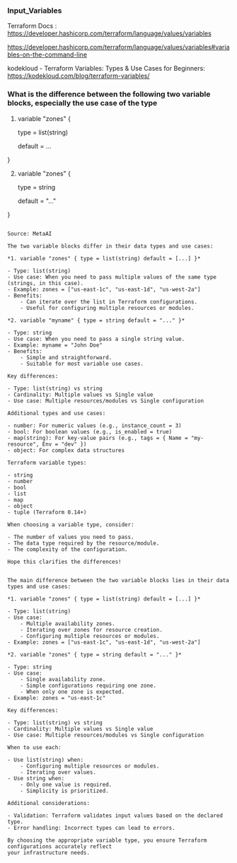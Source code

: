 ### Input_Variables


Terraform Docs : https://developer.hashicorp.com/terraform/language/values/variables

https://developer.hashicorp.com/terraform/language/values/variables#variables-on-the-command-line

kodekloud - Terraform Variables: Types & Use Cases for Beginners: https://kodekloud.com/blog/terraform-variables/





### What is the difference between the following two variable blocks, especially the use case of the type



1) variable "zones" {
 
    type = list(string)

    default = ...

}


2) variable "zones" {

    type = string
   
    default = "..."

}



```

Source: MetaAI

The two variable blocks differ in their data types and use cases:

*1. variable "zones" { type = list(string) default = [...] }*

- Type: list(string)
- Use case: When you need to pass multiple values of the same type (strings, in this case).
- Example: zones = ["us-east-1c", "us-east-1d", "us-west-2a"]
- Benefits:
    - Can iterate over the list in Terraform configurations.
    - Useful for configuring multiple resources or modules.

*2. variable "myname" { type = string default = "..." }*

- Type: string
- Use case: When you need to pass a single string value.
- Example: myname = "John Doe"
- Benefits:
    - Simple and straightforward.
    - Suitable for most variable use cases.

Key differences:

- Type: list(string) vs string
- Cardinality: Multiple values vs Single value
- Use case: Multiple resources/modules vs Single configuration

Additional types and use cases:

- number: For numeric values (e.g., instance_count = 3)
- bool: For boolean values (e.g., is_enabled = true)
- map(string): For key-value pairs (e.g., tags = { Name = "my-resource", Env = "dev" })
- object: For complex data structures

Terraform variable types:

- string
- number
- bool
- list
- map
- object
- tuple (Terraform 0.14+)

When choosing a variable type, consider:

- The number of values you need to pass.
- The data type required by the resource/module.
- The complexity of the configuration.

Hope this clarifies the differences!

```







```

The main difference between the two variable blocks lies in their data types and use cases:

*1. variable "zones" { type = list(string) default = [...] }*

- Type: list(string)
- Use case:
    - Multiple availability zones.
    - Iterating over zones for resource creation.
    - Configuring multiple resources or modules.
- Example: zones = ["us-east-1c", "us-east-1d", "us-west-2a"]

*2. variable "zones" { type = string default = "..." }*

- Type: string
- Use case:
    - Single availability zone.
    - Simple configurations requiring one zone.
    - When only one zone is expected.
- Example: zones = "us-east-1c"

Key differences:

- Type: list(string) vs string
- Cardinality: Multiple values vs Single value
- Use case: Multiple resources/modules vs Single configuration

When to use each:

- Use list(string) when:
    - Configuring multiple resources or modules.
    - Iterating over values.
- Use string when:
    - Only one value is required.
    - Simplicity is prioritized.

Additional considerations:

- Validation: Terraform validates input values based on the declared type.
- Error handling: Incorrect types can lead to errors.

By choosing the appropriate variable type, you ensure Terraform configurations accurately reflect
your infrastructure needs.

```


